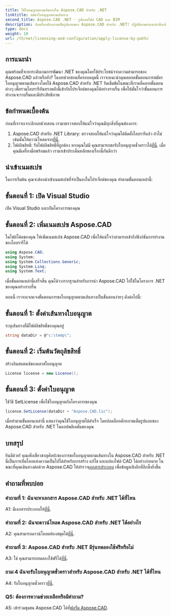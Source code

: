 ```yaml
---
title: ใช้ใบอนุญาตตามเส้นทางใน Aspose.CAD สำหรับ .NET
linktitle: สมัครใบอนุญาตตามเส้นทาง
second_title: Aspose.CAD .NET - รูปแบบไฟล์ CAD และ BIM
description: ปลดล็อกศักยภาพเต็มรูปแบบของ Aspose.CAD สำหรับ .NET! ปฏิบัติตามคำแนะนำทีละขั้นตอนของเราเพื่อขอใบอนุญาตได้อย่างราบรื่น ยกระดับเกมการจัดการไฟล์ CAD ของคุณตอนนี้!
type: docs
weight: 10
url: /th/net/licensing-and-configuration/apply-license-by-path/
---
```

## การแนะนำ

คุณพร้อมที่จะยกระดับเกมการพัฒนา .NET ของคุณโดยใช้ประโยชน์จากความสามารถของ Aspose.CAD แล้วหรือยัง? ในบทช่วยสอนที่ครอบคลุมนี้ เราจะแนะนำคุณตลอดขั้นตอนการสมัครใบอนุญาตตามเส้นทางโดยใช้ Aspose.CAD สำหรับ .NET รัดเข็มขัดในขณะที่เราคลี่คลายขั้นตอนต่างๆ เพื่อรวมไลบรารีอันทรงพลังนี้เข้ากับโปรเจ็กต์ของคุณได้อย่างราบรื่น เพื่อให้มั่นใจว่าขั้นตอนการทำงานจะราบรื่นและมีประสิทธิภาพ

## ข้อกำหนดเบื้องต้น

ก่อนที่เราจะเจาะลึกบทช่วยสอน เรามาตรวจสอบให้แน่ใจว่าคุณมีทุกสิ่งที่คุณต้องการ:
1.  Aspose.CAD สำหรับ .NET Library: ตรวจสอบให้แน่ใจว่าคุณได้ติดตั้งไลบรารีแล้ว ถ้าไม่เช่นนั้นให้ดาวน์โหลดจาก[ที่นี่](https://releases.aspose.com/cad/net/).
2.  ไฟล์ลิขสิทธิ์: รับไฟล์ลิขสิทธิ์ที่ถูกต้อง หากคุณไม่มี คุณสามารถขอรับใบอนุญาตชั่วคราวได้[ที่นี่](https://purchase.aspose.com/temporary-license/).
เมื่อคุณมีเครื่องมือพร้อมแล้ว เรามาเข้าประเด็นหลักของเรื่องนี้กันดีกว่า

## นำเข้าเนมสเปซ

ในการเริ่มต้น คุณจะต้องนำเข้าเนมสเปซที่จำเป็นลงในโปรเจ็กต์ของคุณ ทำตามขั้นตอนเหล่านี้:

## ขั้นตอนที่ 1: เปิด Visual Studio

เปิด Visual Studio และเปิดโครงการของคุณ

## ขั้นตอนที่ 2: เพิ่มเนมสเปซ Aspose.CAD

ในไฟล์โค้ดของคุณ ให้เพิ่มเนมสเปซ Aspose.CAD เพื่อให้แน่ใจว่าสามารถเข้าถึงฟังก์ชันการทำงานของไลบรารีได้
```csharp
using Aspose.CAD;
using System;
using System.Collections.Generic;
using System.Linq;
using System.Text;
```
เมื่อขั้นตอนเหล่านี้เสร็จสิ้น คุณได้วางรากฐานสำหรับการนำ Aspose.CAD ไปใช้ในโครงการ .NET ของคุณอย่างราบรื่น

ตอนนี้ เราจะแจกแจงขั้นตอนการขอใบอนุญาตตามเส้นทางเป็นขั้นตอนง่ายๆ ดังต่อไปนี้:

## ขั้นตอนที่ 1: ตั้งค่าเส้นทางใบอนุญาต

ระบุเส้นทางที่มีไฟล์ลิขสิทธิ์ของคุณอยู่
```csharp
string dataDir = @"c:\temp\";
```

## ขั้นตอนที่ 2: เริ่มต้นวัตถุลิขสิทธิ์

สร้างอินสแตนซ์ของคลาสใบอนุญาต
```csharp
License license = new License();
```

## ขั้นตอนที่ 3: ตั้งค่าใบอนุญาต

ใช้วิธี SetLicense เพื่อใช้ใบอนุญาตกับโครงการของคุณ
```csharp
license.SetLicense(dataDir + "Aspose.CAD.lic");
```

เมื่อทำตามขั้นตอนเหล่านี้ แสดงว่าคุณใช้ใบอนุญาตได้สำเร็จ โดยปลดล็อกศักยภาพเต็มรูปแบบของ Aspose.CAD สำหรับ .NET ในแอปพลิเคชันของคุณ

## บทสรุป

ยินดีด้วย! คุณเพิ่งเชี่ยวชาญศิลปะของการขอใบอนุญาตตามเส้นทางใน Aspose.CAD สำหรับ .NET นี่เป็นการเปิดโลกแห่งความเป็นไปได้สำหรับการสร้าง แก้ไข และแปลงไฟล์ CAD ได้อย่างง่ายดาย ในขณะที่คุณเดินทางต่อด้วย Aspose.CAD ให้สำรวจ[เอกสารประกอบ](https://reference.aspose.com/cad/net/) เพื่อข้อมูลเชิงลึกที่ลึกซึ้งยิ่งขึ้น

## คำถามที่พบบ่อย

### คำถามที่ 1: ฉันจะหาเอกสาร Aspose.CAD สำหรับ .NET ได้ที่ไหน

 A1: มีเอกสารประกอบให้[ที่นี่](https://reference.aspose.com/cad/net/).

### คำถามที่ 2: ฉันจะดาวน์โหลด Aspose.CAD สำหรับ .NET ได้อย่างไร

 A2: คุณสามารถดาวน์โหลดห้องสมุดได้[ที่นี่](https://releases.aspose.com/cad/net/).

### คำถามที่ 3: Aspose.CAD สำหรับ .NET มีรุ่นทดลองใช้ฟรีหรือไม่

A3: ใช่ คุณสามารถทดลองใช้ฟรีได้[ที่นี่](https://releases.aspose.com/).

### ถาม:4 ฉันจะรับใบอนุญาตชั่วคราวสำหรับ Aspose.CAD สำหรับ .NET ได้ที่ไหน

 A4: รับใบอนุญาตชั่วคราว[ที่นี่](https://purchase.aspose.com/temporary-license/).

### Q5: ต้องการความช่วยเหลือหรือมีคำถาม?

 A5: เข้าร่วมชุมชน Aspose.CAD ได้ที่[ฟอรั่ม Aspose.CAD](https://forum.aspose.com/c/cad/19).